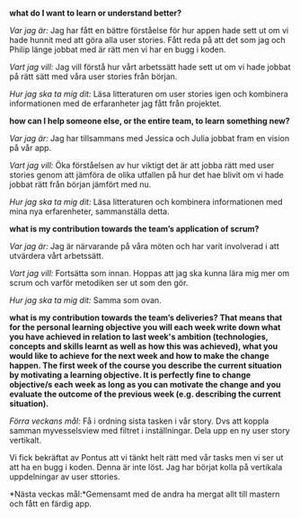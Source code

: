 

**what do I want to learn or understand better?**

*Var jag är:*  Jag har fått en bättre förståelse för hur appen hade sett ut om vi hade hunnit med att göra alla user stories. Fått reda på att det som jag och Philip länge jobbat med är rätt men vi har en bugg i koden.

*Vart jag vill:*  Jag vill förstå hur vårt arbetssätt hade sett ut om vi hade jobbat på rätt sätt med våra user stories från början.

*Hur jag ska ta mig dit:* Läsa litteraturen om user stories igen och kombinera informationen med de erfaranheter jag fått från projektet. 

**how can I help someone else, or the entire team, to learn something new?**

*Var jag är:* Jag har tillsammans med Jessica och Julia jobbat fram en vision på vår app.

*Vart jag vill:* Öka förståelsen av hur viktigt det är att jobba rätt med user stories genom att jämföra de olika utfallen på hur det hae blivit om vi hade jobbat rätt från början jämfört med nu. 

*Hur jag ska ta mig dit:* Läsa litteraturen och kombinera informationen med mina nya erfarenheter, sammanställa detta.

**what is my contribution towards the team’s application of scrum?**

*Var jag är:* Jag är närvarande på våra möten och har varit involverad i att utvärdera vårt arbetssätt. 

*Vart jag vill:* Fortsätta som innan. Hoppas att jag ska kunna lära mig mer om scrum och varför metodiken ser ut som den gör.

*Hur jag ska ta mig dit:* Samma som ovan. 

**what is my contribution towards the team’s deliveries? That means that for the personal learning objective you will each week write down what you have achieved in relation to last week's ambition (technologies, concepts and skills learnt as well as how this was achieved), what you would like to achieve for the next week and how to make the change happen. The first week of the course you describe the current situation by motivating a learning objective. It is perfectly fine to change objective/s each week as long as you can motivate the change and you evaluate the outcome of the previous week (e.g. describing the current situation).**

*Förra veckans mål:* Få i ordning sista tasken i vår story. Dvs att koppla samman myvesselsview med filtret i inställningar. Dela upp en ny user story vertikalt. 

Vi fick bekräftat av Pontus att vi tänkt helt rätt med vår tasks men vi ser ut att ha en bugg i koden. Denna är inte löst. Jag har börjat kolla på vertikala uppdelningar av user sttories. 

*Nästa veckas mål:*Gemensamt med de andra ha mergat allt till mastern och fått en färdig app. 

